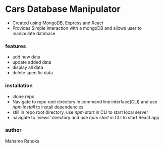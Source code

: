 # Cars Database Manipulator
* Created using MongoDB, Express and React
* Provides Simple interaction with a mongoDB and allows user to manipulate database

### features
* add new data
* update added data
* display all data
* delete specific data

### installation
* clone repo 
* Navigate to repo root directory in command line interface(CLI) and use *npm install* to install dependencies
* still in repo root directory, use *npm start* in CLI to start local server
* navigate to 'views' directory and use *npm start* in CLI to start React app

### author
Mahamo Ranoka